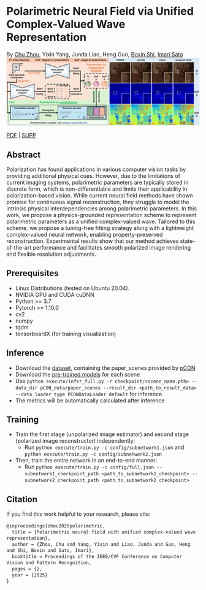 # Polarimetric Neural Field via Unified Complex-Valued Wave Representation

By [Chu Zhou](https://fourson.github.io/), Yixin Yang, Junda Liao, Heng Guo, [Boxin Shi](http://ci.idm.pku.edu.cn/), [Imari Sato](https://research.nii.ac.jp/pbv/)
![Teaser](Teaser.png)

[PDF]() | [SUPP]()

## Abstract
Polarization has found applications in various computer vision tasks by providing additional physical cues. However, due to the limitations of current imaging systems, polarimetric parameters are typically stored in discrete form, which is non-differentiable and limits their applicability in polarization-based vision. While current neural field methods have shown promise for continuous signal reconstruction, they struggle to model the intrinsic physical interdependencies among polarimetric parameters. In this work, we propose a physics-grounded representation scheme to represent polarimetric parameters as a unified complex-valued wave. Tailored to this scheme, we propose a tuning-free fitting strategy along with a lightweight complex-valued neural network, enabling property-preserved reconstruction. Experimental results show that our method achieves state-of-the-art performance and facilitates smooth polarized image rendering and flexible resolution adjustments.

## Prerequisites
* Linux Distributions (tested on Ubuntu 20.04).
* NVIDIA GPU and CUDA cuDNN
* Python >= 3.7
* Pytorch >= 1.10.0
* cv2
* numpy
* tqdm
* tensorboardX (for training visualization)

## Inference
* Download the [dataset](https://1drv.ms/f/c/a7790f0fe4911ab5/Er2hzvpvg9lAkmGMu6FtrNIBMx7fLmI98ISQZfe51cQe8Q?e=bQmF0g), containing the paper_scenes provided by [pCON](https://visual.ee.ucla.edu/pcon.htm/)
* Download the [pre-trained models](https://1drv.ms/f/c/a7790f0fe4911ab5/EsFOvG6IqiRFhfWT3c3pTqoBRqE8or0_5Ihht31gUO4bPA?e=KUnoPq) for each scene 
* Use `python execute/infer_full.py -r checkpoint/<scene_name.pth> --data_dir pCON_data/paper_scenes --result_dir <path_to_result_data> --data_loader_type PCONDataLoader default` for inference
* The metrics will be automatically calculated after inference

## Training
* Train the first stage (unpolarized image estimator) and second stage (polarized image reconstructor) independently:
  * Run `python execute/train.py -c config/subnetwork1.json` and `python execute/train.py -c config/subnetwork2.json` 
* Then, train the entire network in an end-to-end manner:
  * Run `python execute/train.py -c config/full.json --subnetwork1_checkpoint_path <path_to_subnetwork1_checkpoint> --subnetwork2_checkpoint_path <path_to_subnetwork2_checkpoint>` 

## Citation
If you find this work helpful to your research, please cite:
```
@inproceedings{zhou2025polarimetric,
  title = {Polarimetric neural field with unified complex-valued wave representation},
  author = {Zhou, Chu and Yang, Yixin and Liao, Junda and Guo, Heng and Shi, Boxin and Sato, Imari},
  booktitle = Proceedings of the IEEE/CVF Conference on Computer Vision and Pattern Recognition,
  pages = {},
  year = {2025}
}
```
